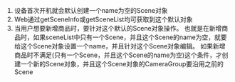 1. 设备首次开机就会默认创建一个name为空的Scene对象
2. Web通过getSceneInfo或getSceneList均可获取到这个默认对象
3. 当用户想要新增商品时，要针对这个默认的Scene对象操作。
也就是在新增商品时，如果sceneList中只有一个Scene，并且这个Scene的name为空，就要给这个Scene对象设置一个name，并且针对这个Scene对象编辑。
如果新增商品时不满足(只有一个Scene，并且这个Scene的name为空)这个条件，才创建一个新的Scene对象，并且这个Scene对象的CameraGroup要沿用之前的Scene